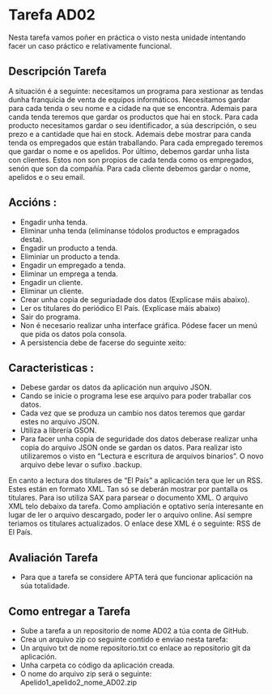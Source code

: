 
# Tarefa AD02
Nesta tarefa vamos poñer en práctica o visto nesta unidade intentando facer un caso práctico e relativamente funcional.

## Descripción Tarefa
A situación é a seguinte: necesitamos un programa para xestionar as tendas dunha franquicia de venta de equipos informáticos. Necesitamos gardar para cada tenda o seu nome e a cidade na que se encontra. Ademais para canda tenda teremos que gardar os productos que hai en stock. Para cada producto necesitamos gardar o seu identificador, a súa descripción, o seu prezo e a cantidade que hai en stock. Ademais debe mostrar para canda tenda os empregados que están traballando. Para cada empregado teremos que gardar o nome e os apelidos. Por último, debemos gardar unha lista con clientes. Estos non son propios de cada tenda como os empregados, senón que son da compañía. Para cada cliente debemos gardar o nome, apelidos e o seu email.

 Accións :
---------------------------------------------------------------

* Engadir unha tenda.
* Eliminar unha tenda (elimínanse tódolos productos e empragados desta).
* Engadir un producto a tenda.
* Eliminiar un producto a tenda.
* Engadir un empregado a tenda.
* Eliminar un emprega a tenda.
* Engadir un cliente.
* Eliminar un cliente.
* Crear unha copia de seguriadade dos datos (Explícase máis abaixo).
* Ler os titulares do periódico El País. (Explícase máis abaixo)
* Sair do programa.
* Non é necesario realizar unha interface gráfica. Pódese facer un menú que pida os datos pola consola.
* A persistencia debe de facerse do seguinte xeito:

 Caracteristicas :
---------------------------------------------------------------
* Debese gardar os datos da aplicación nun arquivo JSON.
* Cando se inicie o programa lese ese arquivo para poder traballar cos datos.
* Cada vez que se produza un cambio nos datos teremos que gardar estes no arquivo JSON.
* Utiliza a librería GSON.
* Para facer unha copia de seguridade dos datos deberase realizar unha copia do arquivo JSON onde se gardan os datos. Para realizar isto utilizaremos o visto en “Lectura e escritura de arquivos binarios”. O novo arquivo debe levar o sufixo .backup.

En canto a lectura dos titulares de “El País” a aplicación tera que ler un RSS. Estes están en formato XML. Tan só se deberán mostrar por pantalla os titulares. Para iso utiliza SAX para parsear o documento XML. O arquivo XML telo debaixo da tarefa. Como ampliación e optativo sería interesante en lugar de ler o arquivo descargado, poder ler o arquivo online. Así sempre teriamos os titulares actualizados. O enlace dese XML é o seguinte: RSS de El País.

Avaliación Tarefa
---------------------------------------------------------------
* Para que a tarefa se considere APTA terá que funcionar aplicación na súa totalidade.

Como entregar a Tarefa
-------------------------------

* Sube a tarefa a un repositorio de nome AD02 a túa conta de GitHub.
* Crea un arquivo zip co seguinte contido e enviao nesta tarefa:
* Un arquivo txt de nome repositorio.txt co enlace ao repositorio git da aplicación.
* Unha carpeta co código da aplicación creada.
* O nome do arquivo zip será o seguinte: Apelido1_apelido2_nome_AD02.zip